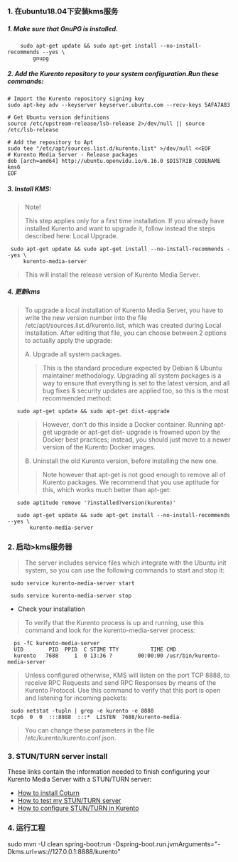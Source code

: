 ### 1. 在ubuntu18.04下安装kms服务
##### 1. Make sure that GnuPG is installed.
 ```shell script
     sudo apt-get update && sudo apt-get install --no-install-recommends --yes \
         gnupg
 ```
##### 2. Add the Kurento repository to your system configuration.Run these commands:
 ```shell script
# Import the Kurento repository signing key
sudo apt-key adv --keyserver keyserver.ubuntu.com --recv-keys 5AFA7A83

# Get Ubuntu version definitions
source /etc/upstream-release/lsb-release 2>/dev/null || source /etc/lsb-release

# Add the repository to Apt
sudo tee "/etc/apt/sources.list.d/kurento.list" >/dev/null <<EOF
# Kurento Media Server - Release packages
deb [arch=amd64] http://ubuntu.openvidu.io/6.16.0 $DISTRIB_CODENAME kms6
EOF
```
##### 3. Install KMS:
  > Note!
  >
  > This step applies only for a first time installation. If you already have installed Kurento and want to upgrade it, follow instead the steps described here: Local Upgrade. 
  ```shell script
   sudo apt-get update && sudo apt-get install --no-install-recommends --yes \
       kurento-media-server
  ```
  > This will install the release version of Kurento Media Server.
 
##### 4. 更新kms
   >
   > To upgrade a local installation of Kurento Media Server, you have to write the new version number
   > into the file /etc/apt/sources.list.d/kurento.list, which was created during Local Installation. After
   > editing that file, you can choose between 2 options to actually apply the upgrade:
   >
   > A. Upgrade all system packages.
   >
   > > This is the standard procedure expected by Debian & Ubuntu maintainer methodology. 
   > > Upgrading all system packages is a way to ensure that everything is set to the latest version, and
   > > all bug fixes & security updates are applied too, so this is the most recommended method:
   ```shell script
      sudo apt-get update && sudo apt-get dist-upgrade
   ```
   > > However, don’t do this inside a Docker container. Running apt-get upgrade or apt-get dist-
   > > upgrade is frowned upon by the Docker best practices; instead, you should just move to a newer
   > > version of the Kurento Docker images.
   >
   > B. Uninstall the old Kurento version, before installing the new one. 
   > 
   > > Note however that apt-get is not good enough to remove all of Kurento packages. We
   > > recommend that you use aptitude for this, which works much better than apt-get:
   ```shell script
      sudo aptitude remove '?installed?version(kurento)'
      
      sudo apt-get update && sudo apt-get install --no-install-recommends --yes \
          kurento-media-server
   ```
   > 

### 2. 启动>kms服务器

 >
 > The server includes service files which integrate with the Ubuntu init system, so you can use the following commands to start and stop it:
 >
 ```shell script
  sudo service kurento-media-server start

  sudo service kurento-media-server stop
 ```
* Check your installation
 > To verify that the Kurento process is up and running, use this command and look for the kurento-media-server process:
 >
 ```shell script
   ps -fC kurento-media-server
   UID        PID  PPID  C STIME TTY          TIME CMD
   kurento   7688     1  0 13:36 ?        00:00:00 /usr/bin/kurento-media-server
 ```
 > Unless configured otherwise, KMS will listen on the port TCP 8888, to receive RPC Requests and
 > send RPC Responses by means of the Kurento Protocol. Use this command to verify that this port is
 > open and listening for incoming packets:
 ```shell script
  sudo netstat -tupln | grep -e kurento -e 8888
  tcp6  0  0  :::8888  :::*  LISTEN  7688/kurento-media-
 ```
 > You can change these parameters in the file /etc/kurento/kurento.conf.json.
 > 


### 3. STUN/TURN server install

These links contain the information needed to finish configuring your Kurento Media Server with a STUN/TURN server:

* [How to install Coturn](https://doc-kurento.readthedocs.io/en/stable/user/faq.html#faq-coturn-install)
* [How to test my STUN/TURN server](https://doc-kurento.readthedocs.io/en/stable/user/faq.html#faq-stun-test)
* [How to configure STUN/TURN in Kurento](https://doc-kurento.readthedocs.io/en/stable/user/faq.html#faq-stun-configure)


### 4. 运行工程
sudo mvn -U clean spring-boot:run     -Dspring-boot.run.jvmArguments="-Dkms.url=ws://127.0.0.1:8888/kurento"